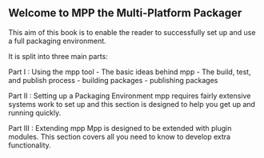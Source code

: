 ## Welcome to MPP the Multi-Platform Packager ##

This aim of this book is to enable the reader to successfully set up
and use a full packaging environment. 

It is split into three main parts:

Part I : Using the mpp tool
       - The basic ideas behind mpp
       - The build, test, and publish process 
       - building packages
       - publishing packages

Part II : Setting up a Packaging Environment
       mpp requires fairly extensive systems work to set up 
       and this section is designed to help you get up and running quickly.

Part III : Extending mpp
       Mpp is designed to be extended with plugin modules. This section
       covers all you need to know to develop extra functionality.
